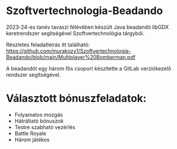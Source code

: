 # Szoftvertechnologia-Beadando 

2023-24-es tanév tavaszi félévében készült Java beadandó libGDX keretrendszer segítségével Szoftvertechnológia tárgyból.

Részletes feladatleírás itt található: https://github.com/murakozy1/Szoftvertechnologia-Beadando/blob/main/Multiplayer%20Bomberman.pdf

A beadandót egy három fős csoport készítette a GitLab verziókezelő rendszer segítségével.

# Választott bónuszfeladatok: 
- Folyamatos mozgás
- Hátráltató bónuszok
- Testre szabható vezérlés
- Battle Royale
- Három játékos

